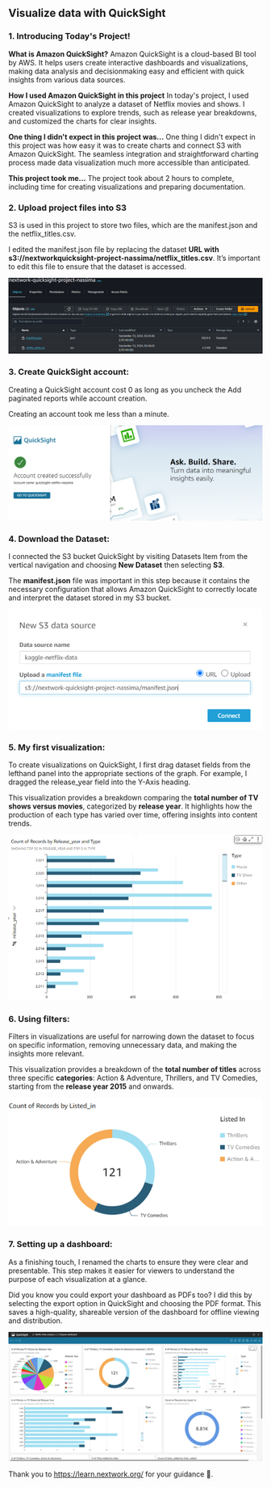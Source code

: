 ## __Visualize data with QuickSight__

### 1. Introducing Today's Project!

**What is Amazon QuickSight?**
Amazon QuickSight is a cloud-based BI tool by AWS. It helps users create
interactive dashboards and visualizations, making data analysis and decisionmaking easy and efficient with quick insights from various data sources.

**How I used Amazon QuickSight in this project**
In today's project, I used Amazon QuickSight to analyze a dataset of Netflix
movies and shows. I created visualizations to explore trends, such as release
year breakdowns, and customized the charts for clear insights.

**One thing I didn't expect in this project was...**
One thing I didn't expect in this project was how easy it was to create charts
and connect S3 with Amazon QuickSight. The seamless integration and
straightforward charting process made data visualization much more
accessible than anticipated.

**This project took me...**
The project took about 2 hours to complete, including time for creating
visualizations and preparing documentation.

### 2. Upload project files into S3

S3 is used in this project to store two files, which are the manifest.json and the
netflix_titles.csv.

I edited the manifest.json file by replacing the dataset **URL with s3://nextworkquicksight-project-nassima/netflix_titles.csv**. Itʼs important to edit this file to
ensure that the dataset is accessed.

![alt text](screenshots/objects-uploaded.PNG)

### 3. Create QuickSight account:

Creating a QuickSight account cost 0 as long as you uncheck the Add
paginated reports while account creation.

Creating an account took me less than a minute.

![alt text](screenshots/account-created-successfully.PNG)


### 4. Download the Dataset:

I connected the S3 bucket QuickSight by visiting Datasets Item from the vertical
navigation and choosing **New Dataset** then selecting **S3**.

The **manifest.json** file was important in this step because it contains the
necessary configuration that allows Amazon QuickSight to correctly locate and
interpret the dataset stored in my S3 bucket.

![alt text](screenshots/manifest-json-connect.PNG)

### 5. My first visualization:

To create visualizations on QuickSight, I first drag dataset fields from the lefthand panel into the appropriate sections of the graph. For example, I dragged
the release_year field into the Y-Axis heading.

This visualization provides a breakdown comparing the **total number of TV shows versus movies**, categorized by **release year**. It highlights how the production of each type has varied over time, offering insights into content trends.

![alt text](screenshots/visualization-horizental-bar.PNG)

### 6. Using filters:

Filters in visualizations are useful for narrowing down the dataset to focus on
specific information, removing unnecessary data, and making the insights more
relevant.

This visualization provides a breakdown of the **total number of titles** across
three specific **categories**: Action & Adventure, Thrillers, and TV Comedies,
starting from the **release year 2015** and onwards.

![alt text](screenshots/vis01.PNG)

### 7. Setting up a dashboard:

As a finishing touch, I renamed the charts to ensure they were clear and
presentable. This step makes it easier for viewers to understand the purpose of
each visualization at a glance.

Did you know you could export your dashboard as PDFs too? I did this by
selecting the export option in QuickSight and choosing the PDF format. This
saves a high-quality, shareable version of the dashboard for offline viewing and
distribution.

![alt text](screenshots/full-dashboard.png)


Thank you to https://learn.nextwork.org/ for your guidance 🙏.




